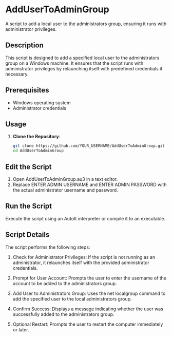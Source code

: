 # AddUserToAdminGroup

A script to add a local user to the administrators group, ensuring it runs with administrator privileges.

## Description

This script is designed to add a specified local user to the administrators group on a Windows machine. It ensures that the script runs with administrator privileges by relaunching itself with predefined credentials if necessary.

## Prerequisites

- Windows operating system
- Administrator credentials

## Usage

1. **Clone the Repository**:
   ```bash
   git clone https://github.com/YOUR_USERNAME/AddUserToAdminGroup.git
   cd AddUserToAdminGroup

## Edit the Script
1. Open AddUserToAdminGroup.au3 in a text editor.
2. Replace ENTER ADMIN USERNAME and ENTER ADMIN PASSWORD with the actual administrator username and password.

## Run the Script
Execute the script using an AutoIt interpreter or compile it to an executable.

## Script Details
The script performs the following steps:

1. Check for Administrator Privileges:
If the script is not running as an administrator, it relaunches itself with the provided administrator credentials.

2. Prompt for User Account:
Prompts the user to enter the username of the account to be added to the administrators group.

3. Add User to Administrators Group:
Uses the net localgroup command to add the specified user to the local administrators group.

4. Confirm Success:
Displays a message indicating whether the user was successfully added to the administrators group.

5. Optional Restart:
Prompts the user to restart the computer immediately or later.
